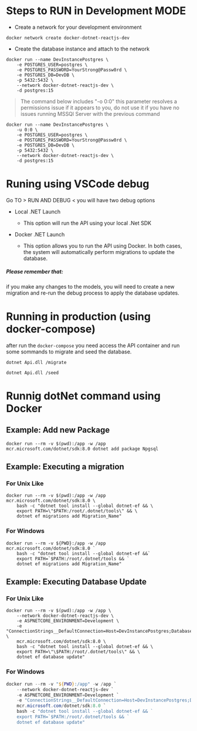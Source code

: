 # Steps to RUN in Development MODE

- Create a network for your development environment


```shell
docker network create docker-dotnet-reactjs-dev

```

- Create the database instance and attach to the network

```shell
docker run --name DevInstancePostgres \
    -e POSTGRES_USER=postgres \
    -e POSTGRES_PASSWORD=YourStrong@Passw0rd \
    -e POSTGRES_DB=DevDB \
    -p 5432:5432 \
    --network docker-dotnet-reactjs-dev \
    -d postgres:15
```
> The command below includes "-o 0:0" this parameter resolves a permissions issue if it appears to you, do not use it if you have no issues running MSSQl Server with the previous command

```shell
docker run --name DevInstancePostgres \
    -u 0:0 \
    -e POSTGRES_USER=postgres \
    -e POSTGRES_PASSWORD=YourStrong@Passw0rd \
    -e POSTGRES_DB=DevDB \
    -p 5432:5432 \
    --network docker-dotnet-reactjs-dev \
    -d postgres:15
```

# Runing using VSCode debug

Go TO > RUN AND DEBUG <  you will have two debug options

- Local .NET Launch
     - This option will run the API using your local .Net SDK

- Docker .NET Launch
     - This option allows you to run the API using Docker. In both cases, the system will automatically perform migrations to update the database.

##### Please remember that: 
if you make any changes to the models, you will need to create a new migration and re-run the debug process to apply the database updates.

# Running in production (using docker-compose)

after run the `docker-compose` you need access the API container and run some sommands to migrate and seed the database.

```shell
dotnet Api.dll /migrate
```

```shell
dotnet Api.dll /seed
```

# Runnig dotNet command using Docker

## Example: Add new Package

```shell
docker run --rm -v $(pwd):/app -w /app mcr.microsoft.com/dotnet/sdk:8.0 dotnet add package Npgsql
```

## Example: Executing a migration

### For Unix Like
```shell
docker run --rm -v $(pwd):/app -w /app mcr.microsoft.com/dotnet/sdk:8.0 \
    bash -c "dotnet tool install --global dotnet-ef && \
    export PATH=\"$PATH:/root/.dotnet/tools\" && \
    dotnet ef migrations add Migration_Name"
```

### For Windows
```shell
docker run --rm -v ${PWD}:/app -w /app mcr.microsoft.com/dotnet/sdk:8.0 `
    bash -c "dotnet tool install --global dotnet-ef &&`
    export PATH=`$PATH:/root/.dotnet/tools && `
    dotnet ef migrations add Migration_Name"
```

## Example: Executing Database Update

### For Unix Like
```shell
docker run --rm -v $(pwd):/app -w /app \
    --network docker-dotnet-reactjs-dev \
    -e ASPNETCORE_ENVIRONMENT=Development \
    -e "ConnectionStrings__DefaultConnection=Host=DevInstancePostgres;Database=DevDB;Username=postgres;Password=YourStrong@Passw0rd;Port=5432" \
    mcr.microsoft.com/dotnet/sdk:8.0 \
    bash -c "dotnet tool install --global dotnet-ef && \
    export PATH=\"\$PATH:/root/.dotnet/tools\" && \
    dotnet ef database update"
```

### For Windows
```powershell
docker run --rm -v "${PWD}:/app" -w /app `
    --network docker-dotnet-reactjs-dev `
    -e ASPNETCORE_ENVIRONMENT=Development `
    -e "ConnectionStrings__DefaultConnection=Host=DevInstancePostgres;Database=DevDB;Username=postgres;Password=YourStrong@Passw0rd;Port=5432" `
    mcr.microsoft.com/dotnet/sdk:8.0 `
    bash -c "dotnet tool install --global dotnet-ef && `
    export PATH=`$PATH:/root/.dotnet/tools && `
    dotnet ef database update"
```
